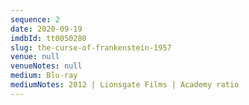 ```yaml
---
sequence: 2
date: 2020-09-19
imdbId: tt0050280
slug: the-curse-of-frankenstein-1957
venue: null
venueNotes: null
medium: Blu-ray
mediumNotes: 2012 | Lionsgate Films | Academy ratio
---
```


